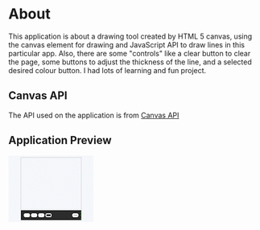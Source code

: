 # About

This application is about a drawing tool created by HTML 5 canvas, using the canvas element for drawing and JavaScript API to draw lines in this particular app. Also, there are some "controls" like a clear button to clear the page, some buttons to adjust the thickness of the line, and a selected desired colour button.
I had lots of learning and fun project.

## Canvas API

The API used on the application is from [Canvas API](https://developer.mozilla.org/en-US/docs/Web/API/Canvas_API.)

## Application Preview

![gif preview](assets/drawing-app.gif)